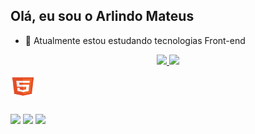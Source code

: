 ## Olá, eu sou o Arlindo Mateus

- 🌱 Atualmente estou estudando tecnologias Front-end

<div align="center">
  <a href="https://github.com/BlackPegaso">
  <img height="140em" src="https://github-readme-stats.vercel.app/api?username=BlackPegaso&show_icons=true&theme=dark&include_all_commits=true&count_private=true"/>
  <img height="140em" src="https://github-readme-stats.vercel.app/api/top-langs/?username=BlackPegaso&layout=compact&langs_count=7&theme=dark"/>
</div>
  
  <div style="display: inline_block"><br>
  <img align="center" alt="Arlindo-HTML" height="30" width="40" src="https://raw.githubusercontent.com/devicons/devicon/master/icons/html5/html5-original.svg">
  </div>
  
  ##
  
  <div> 
   <a href="https://www.instagram.com/king92matt/" target="_blank"><img src="https://img.shields.io/badge/-Instagram-%23E4405F?style=for-the-badge&logo=instagram&logoColor=white" target="_blank"></a>
  <a href = "mailto:arlindomateus1.com"><img src="https://img.shields.io/badge/-Gmail-%23333?style=for-the-badge&logo=gmail&logoColor=white" target="_blank"></a>
  <a href="https://www.linkedin.com/in/arlindo-m-rocha/" target="_blank"><img src="https://img.shields.io/badge/-LinkedIn-%230077B5?style=for-the-badge&logo=linkedin&logoColor=white" target="_blank"></a> 
  </div>
